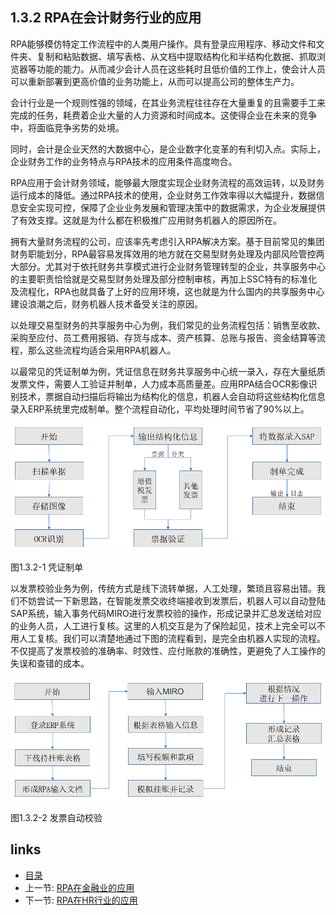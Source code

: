 ## 1.3.2 RPA在会计财务行业的应用

RPA能够模仿特定工作流程中的人类用户操作。具有登录应用程序、移动文件和文件夹、复制和粘贴数据、填写表格、从文档中提取结构化和半结构化数据、抓取浏览器等功能的能力。从而减少会计人员在这些耗时且低价值的工作上，使会计人员可以重新部署到更高价值的业务功能上，从而可以提高公司的整体生产力。

会计行业是一个规则性强的领域，在其业务流程往往存在大量重复的且需要手工来完成的任务，耗费着企业大量的人力资源和时间成本。这使得企业在未来的竞争中，将面临竞争劣势的处境。

同时，会计是企业天然的大数据中心，是企业数字化变革的有利切入点。实际上，企业财务工作的业务特点与RPA技术的应用条件高度吻合。

RPA应用于会计财务领域，能够最大限度实现企业财务流程的高效运转，以及财务运行成本的降低。通过RPA技术的使用，企业财务工作效率得以大幅提升，数据信息安全实现可控，保障了企业业务发展和管理决策中的数据需求，为企业发展提供了有效支撑。这就是为什么都在积极推广应用财务机器人的原因所在。

拥有大量财务流程的公司，应该率先考虑引入RPA解决方案。基于目前常见的集团财务职能划分，RPA最容易发挥效用的地方就在交易型财务处理及内部风险管控两大部分。尤其对于依托财务共享模式进行企业财务管理转型的企业，共享服务中心的主要职责恰恰就是交易型财务处理及部分控制审核，再加上SSC特有的标准化及流程化，RPA也就具备了上好的应用环境，这也就是为什么国内的共享服务中心建设浪潮之后，财务机器人技术备受关注的原因。

以处理交易型财务的共享服务中心为例，我们常见的业务流程包括：销售至收款、采购至应付、员工费用报销、存货与成本、资产核算、总账与报告、资金结算等流程，那么这些流程均适合采用RPA机器人。

以最常见的凭证制单为例，凭证信息在财务共享服务中心统一录入，存在大量纸质发票文件，需要人工验证并制单，人力成本高质量差。应用RPA结合OCR影像识别技术，票据自动扫描后将输出为结构化的信息，机器人会自动将这些结构化信息录入ERP系统里完成制单。整个流程自动化，平均处理时间节省了90%以上。

![](images/1.3.2-1.png)

图1.3.2-1 凭证制单

以发票校验业务为例，传统方式是线下流转单据，人工处理，繁琐且容易出错。我们不妨尝试一下新思路，在智能发票交收终端接收到发票后，机器人可以自动登陆SAP系统，输入事务代码MIRO进行发票校验的操作，形成记录并汇总发送给对应的业务人员，人工进行复核。这里的人机交互是为了保险起见，技术上完全可以不用人工复核。我们可以清楚地通过下图的流程看到，是完全由机器人实现的流程。不仅提高了发票校验的准确率、时效性、应付账款的准确性，更避免了人工操作的失误和查错的成本。

![](images/1.3.2-2.png)

图1.3.2-2 发票自动校验

## links
   * [目录](<preface.md>)
   * 上一节: [RPA在金融业的应用](<01.3.1.md>)
   * 下一节: [RPA在HR行业的应用](<01.3.3.md>)